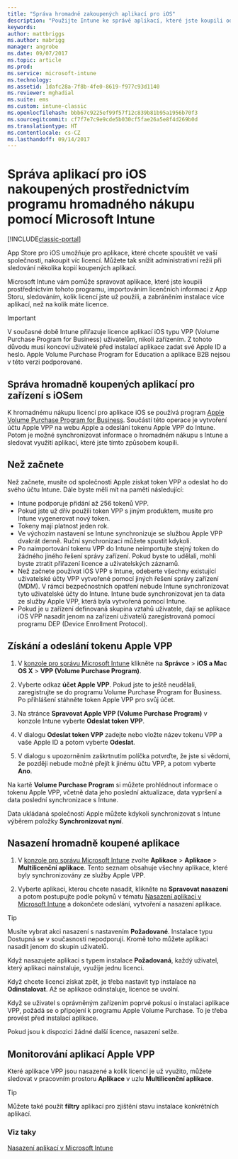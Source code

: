 ```yaml
---
title: "Správa hromadně zakoupených aplikací pro iOS"
description: "Použijte Intune ke správě aplikací, které jste koupili od Applu, importováním licenčních informací z App Storu, sledováním, kolik licencí jste už použili, a zabráněním instalace více aplikací, než na kolik máte licence."
keywords: 
author: mattbriggs
ms.author: mabrigg
manager: angrobe
ms.date: 09/07/2017
ms.topic: article
ms.prod: 
ms.service: microsoft-intune
ms.technology: 
ms.assetid: 1dafc28a-7f8b-4fe0-8619-f977c93d1140
ms.reviewer: mghadial
ms.suite: ems
ms.custom: intune-classic
ms.openlocfilehash: bbb67c9225ef99f57f12c839b81b95a1956b70f3
ms.sourcegitcommit: cf7f7e7c9e9cde5b030cf5fae26a5e8f4d269b0d
ms.translationtype: HT
ms.contentlocale: cs-CZ
ms.lasthandoff: 09/14/2017
---
```

# <a name="manage-ios-apps-you-purchased-through-a-volume-purchase-program-with-microsoft-intune"></a>Správa aplikací pro iOS nakoupených prostřednictvím programu hromadného nákupu pomocí Microsoft Intune

[!INCLUDE[classic-portal](../includes/classic-portal.md)]

App Store pro iOS umožňuje pro aplikace, které chcete spouštět ve vaší společnosti, nakoupit víc licencí. Můžete tak snížit administrativní režii při sledování několika kopií koupených aplikací.

Microsoft Intune vám pomůže spravovat aplikace, které jste koupili prostřednictvím tohoto programu, importováním licenčních informací z App Storu, sledováním, kolik licencí jste už použili, a zabráněním instalace více aplikací, než na kolik máte licence.

> [!Important]
> V současné době Intune přiřazuje licence aplikací iOS typu VPP (Volume Purchase Program for Business) uživatelům, nikoli zařízením. Z tohoto důvodu musí koncoví uživatelé před instalací aplikace zadat své Apple ID a heslo.
> Apple Volume Purchase Program for Education a aplikace B2B nejsou v této verzi podporované.

## <a name="manage-volume-purchased-apps-for-ios-devices"></a>Správa hromadně koupených aplikací pro zařízení s iOSem
K hromadnému nákupu licencí pro aplikace iOS se používá program [Apple Volume Purchase Program for Business](http://www.apple.com/business/vpp/). Součástí této operace je vytvoření účtu Apple VPP na webu Apple a odeslání tokenu Apple VPP do Intune.  Potom je možné synchronizovat informace o hromadném nákupu s Intune a sledovat využití aplikací, které jste tímto způsobem koupili.

## <a name="before-you-start"></a>Než začnete
Než začnete, musíte od společnosti Apple získat token VPP a odeslat ho do svého účtu Intune. Dále byste měli mít na paměti následující:

* Intune podporuje přidání až 256 tokenů VPP.
* Pokud jste už dřív použili token VPP s jiným produktem, musíte pro Intune vygenerovat nový token.
* Tokeny mají platnost jeden rok.
* Ve výchozím nastavení se Intune synchronizuje se službou Apple VPP dvakrát denně. Ruční synchronizaci můžete spustit kdykoli.
* Po naimportování tokenu VPP do Intune neimportujte stejný token do žádného jiného řešení správy zařízení. Pokud byste to udělali, mohli byste ztratit přiřazení licence a uživatelských záznamů.
* Než začnete používat iOS VPP s Intune, odeberte všechny existující uživatelské účty VPP vytvořené pomocí jiných řešení správy zařízení (MDM). V rámci bezpečnostních opatření nebude Intune synchronizovat tyto uživatelské účty do Intune. Intune bude synchronizovat jen ta data ze služby Apple VPP, která byla vytvořená pomocí Intune.
* Pokud je u zařízení definovaná skupina vztahů uživatele, dají se aplikace iOS VPP nasadit jenom na zařízení uživatelů zaregistrovaná pomocí programu DEP (Device Enrollment Protocol).

## <a name="to-get-and-upload-an-apple-vpp-token"></a>Získání a odeslání tokenu Apple VPP

1.  V [konzole pro správu Microsoft Intune](https://manage.microsoft.com) klikněte na **Správce** &gt; **iOS a Mac OS X** &gt; **VPP (Volume Purchase Program)**.

2.  Vyberte odkaz **účet Apple VPP**. Pokud jste to ještě neudělali, zaregistrujte se do programu Volume Purchase Program for Business. Po přihlášení stáhněte token Apple VPP pro svůj účet.

3.  Na stránce **Spravovat Apple VPP (Volume Purchase Program)** v konzole Intune vyberte **Odeslat token VPP**.

4.  V dialogu **Odeslat token VPP** zadejte nebo vložte název tokenu VPP a vaše Apple ID a potom vyberte **Odeslat**.

5.  V dialogu s upozorněním zaškrtnutím políčka potvrďte, že jste si vědomi, že později nebude možné přejít k jinému účtu VPP, a potom vyberte **Ano**.

Na kartě **Volume Purchase Program** si můžete prohlédnout informace o tokenu Apple VPP, včetně data jeho poslední aktualizace, data vypršení a data poslední synchronizace s Intune.

Data ukládaná společností Apple můžete kdykoli synchronizovat s Intune výběrem položky **Synchronizovat nyní**.

## <a name="to-deploy-a-volume-purchased-app"></a>Nasazení hromadně koupené aplikace

1.  V [konzole pro správu Microsoft Intune](https://manage.microsoft.com) zvolte **Aplikace** &gt; **Aplikace** &gt; **Multilicenční aplikace**. Tento seznam obsahuje všechny aplikace, které byly synchronizovány ze služby Apple VPP.

2.  Vyberte aplikaci, kterou chcete nasadit, klikněte na **Spravovat nasazení** a potom postupujte podle pokynů v tématu [Nasazení aplikací v Microsoft Intune](deploy-apps-in-microsoft-intune.md) a dokončete odeslání, vytvoření a nasazení aplikace.

> [!TIP]
> Musíte vybrat akci nasazení s nastavením **Požadované**. Instalace typu Dostupná se v současnosti nepodporují. Kromě toho můžete aplikaci nasadit jenom do skupin uživatelů.

Když nasazujete aplikaci s typem instalace **Požadovaná**, každý uživatel, který aplikaci nainstaluje, využije jednu licenci.

Když chcete licenci získat zpět, je třeba nastavit typ instalace na **Odinstalovat**. Až se aplikace odinstaluje, licence se uvolní.

Když se uživatel s oprávněným zařízením poprvé pokusí o instalaci aplikace VPP, požádá se o připojení k programu Apple Volume Purchase. To je třeba provést před instalací aplikace.

Pokud jsou k dispozici žádné další licence, nasazení selže.

## <a name="to-monitor-apple-vpp-apps"></a>Monitorování aplikací Apple VPP
Které aplikace VPP jsou nasazené a kolik licencí je už využito, můžete sledovat v pracovním prostoru **Aplikace** v uzlu **Multilicenční aplikace**.

> [!TIP]
> Můžete také použít **filtry** aplikací pro zjištění stavu instalace konkrétních aplikací.

### <a name="see-also"></a>Viz taky
[Nasazení aplikací v Microsoft Intune](deploy-apps-in-microsoft-intune.md)
